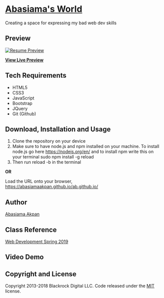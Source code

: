 # [Abasiama's World](https://abasiamaakpan.github.io/ab.github.io/)
Creating a space for expressing my bad web dev skills

## Preview

[![Resume Preview](https://startbootstrap.com/assets/img/templates/resume.jpg)](https://blackrockdigital.github.io/startbootstrap-resume/)

**[View Live Preview](https://blackrockdigital.github.io/startbootstrap-resume/)**

## Tech Requirements
* HTML5
* CSS3
* JavaScript
* Bootstrap
* JQuery
* Git (Github)


## Download, Installation and Usage
1. Clone the repository on your device
2. Make sure to have node.js and npm installed on your machine. To install node.js go here https://nodejs.org/en/ and to install npm write this on your terminal sudo npm install -g reload
3. Then run reload -b in the terminal

**OR**

Load the URL onto your browser,  https://abasiamaakpan.github.io/ab.github.io/


## Author
[Abasiama Akpan](https://github.com/abasiamaakpan)

## Class Reference 
[Web Development Spring 2019](http://johnguerra.co/classes/webDevelopment_spring_2019/)

## Video Demo


## Copyright and License

Copyright 2013-2018 Blackrock Digital LLC. Code released under the [MIT](https://github.com/BlackrockDigital/startbootstrap-resume/blob/gh-pages/LICENSE) license.
